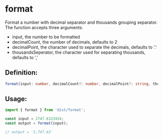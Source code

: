 # format

Format a number with decimal separator and thousands grouping separator. The function accepts three arguments:

- input, the number to be formatted
- decimalCount, the number of decimals, defaults to 2
- decimalPoint, the character used to separate the decimals, defaults to '.'
- thousandsSeperator, the character used for separating thousands, defaults to ','

## Definition:
```typescript
format(input: number, decimalCount?: number, decimalPoint?: string, thousandsSeperator?: string): string;
```

## Usage:
```javascript
import { format } from 'dist/format';

const input = 2747.6323434;
const output = format(input);

// output = '2,747.63'
```
